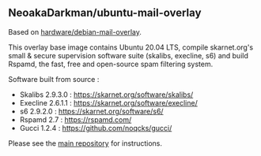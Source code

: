 ## NeoakaDarkman/ubuntu-mail-overlay

Based on [hardware/debian-mail-overlay](https://github.com/hardware/debian-mail-overlay).

This overlay base image contains Ubuntu 20.04 LTS, compile skarnet.org's small & secure supervision software suite (skalibs, execline, s6) and build Rspamd, the fast, free and open-source spam filtering system.

Software built from source :

* Skalibs 2.9.3.0 : https://skarnet.org/software/skalibs/
* Execline 2.6.1.1 : https://skarnet.org/software/execline/
* s6 2.9.2.0 : https://skarnet.org/software/s6/
* Rspamd 2.7 : https://rspamd.com/
* Gucci 1.2.4 : https://github.com/noqcks/gucci/

Please see the [main repository](https://github.com/NeoakaDarkman/mailserver) for instructions.
